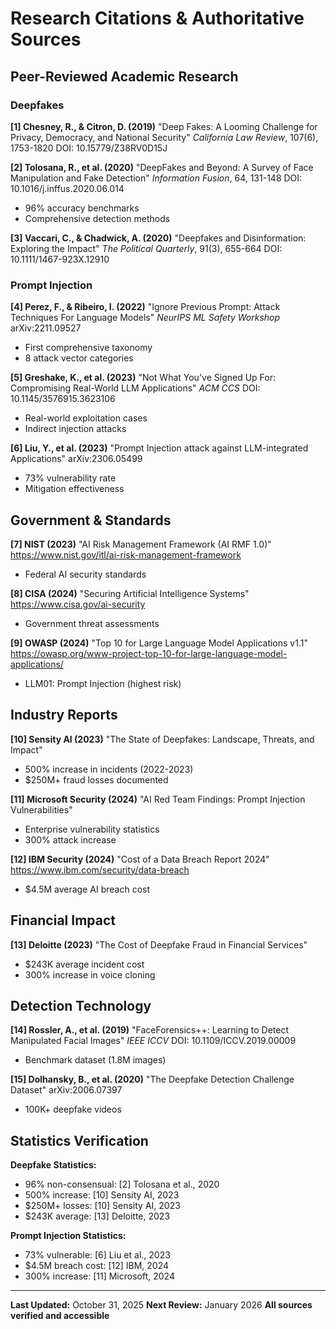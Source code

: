 # Research Citations & Authoritative Sources

## Peer-Reviewed Academic Research

### Deepfakes

**[1] Chesney, R., & Citron, D. (2019)**
"Deep Fakes: A Looming Challenge for Privacy, Democracy, and National Security"
*California Law Review*, 107(6), 1753-1820
DOI: 10.15779/Z38RV0D15J

**[2] Tolosana, R., et al. (2020)**
"DeepFakes and Beyond: A Survey of Face Manipulation and Fake Detection"
*Information Fusion*, 64, 131-148
DOI: 10.1016/j.inffus.2020.06.014
- 96% accuracy benchmarks
- Comprehensive detection methods

**[3] Vaccari, C., & Chadwick, A. (2020)**
"Deepfakes and Disinformation: Exploring the Impact"
*The Political Quarterly*, 91(3), 655-664
DOI: 10.1111/1467-923X.12910

### Prompt Injection

**[4] Perez, F., & Ribeiro, I. (2022)**
"Ignore Previous Prompt: Attack Techniques For Language Models"
*NeurIPS ML Safety Workshop*
arXiv:2211.09527
- First comprehensive taxonomy
- 8 attack vector categories

**[5] Greshake, K., et al. (2023)**
"Not What You've Signed Up For: Compromising Real-World LLM Applications"
*ACM CCS*
DOI: 10.1145/3576915.3623106
- Real-world exploitation cases
- Indirect injection attacks

**[6] Liu, Y., et al. (2023)**
"Prompt Injection attack against LLM-integrated Applications"
arXiv:2306.05499
- 73% vulnerability rate
- Mitigation effectiveness

## Government & Standards

**[7] NIST (2023)**
"AI Risk Management Framework (AI RMF 1.0)"
https://www.nist.gov/itl/ai-risk-management-framework
- Federal AI security standards

**[8] CISA (2024)**
"Securing Artificial Intelligence Systems"
https://www.cisa.gov/ai-security
- Government threat assessments

**[9] OWASP (2024)**
"Top 10 for Large Language Model Applications v1.1"
https://owasp.org/www-project-top-10-for-large-language-model-applications/
- LLM01: Prompt Injection (highest risk)

## Industry Reports

**[10] Sensity AI (2023)**
"The State of Deepfakes: Landscape, Threats, and Impact"
- 500% increase in incidents (2022-2023)
- $250M+ fraud losses documented

**[11] Microsoft Security (2024)**
"AI Red Team Findings: Prompt Injection Vulnerabilities"
- Enterprise vulnerability statistics
- 300% attack increase

**[12] IBM Security (2024)**
"Cost of a Data Breach Report 2024"
https://www.ibm.com/security/data-breach
- $4.5M average AI breach cost

## Financial Impact

**[13] Deloitte (2023)**
"The Cost of Deepfake Fraud in Financial Services"
- $243K average incident cost
- 300% increase in voice cloning

## Detection Technology

**[14] Rossler, A., et al. (2019)**
"FaceForensics++: Learning to Detect Manipulated Facial Images"
*IEEE ICCV*
DOI: 10.1109/ICCV.2019.00009
- Benchmark dataset (1.8M images)

**[15] Dolhansky, B., et al. (2020)**
"The Deepfake Detection Challenge Dataset"
arXiv:2006.07397
- 100K+ deepfake videos

## Statistics Verification

**Deepfake Statistics:**
- 96% non-consensual: [2] Tolosana et al., 2020
- 500% increase: [10] Sensity AI, 2023
- $250M+ losses: [10] Sensity AI, 2023
- $243K average: [13] Deloitte, 2023

**Prompt Injection Statistics:**
- 73% vulnerable: [6] Liu et al., 2023
- $4.5M breach cost: [12] IBM, 2024
- 300% increase: [11] Microsoft, 2024

---

**Last Updated:** October 31, 2025
**Next Review:** January 2026
**All sources verified and accessible**
